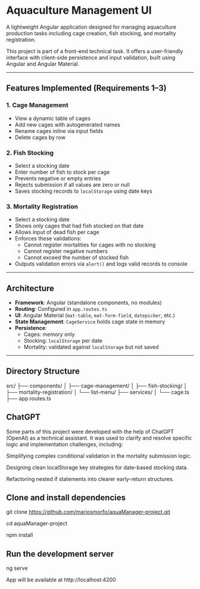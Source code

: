 #  Aquaculture Management UI

A lightweight Angular application designed for managing aquaculture production tasks including cage creation, fish stocking, and mortality registration.

This project is part of a front-end technical task. It offers a user-friendly interface with client-side persistence and input validation, built using Angular and Angular Material.

---

##  Features Implemented (Requirements 1–3)

### 1. Cage Management
- View a dynamic table of cages
- Add new cages with autogenerated names
- Rename cages inline via input fields
- Delete cages by row

### 2. Fish Stocking
- Select a stocking date
- Enter number of fish to stock per cage
- Prevents negative or empty entries
- Rejects submission if all values are zero or null
- Saves stocking records to `localStorage` using date keys

### 3. Mortality Registration
- Select a stocking date
- Shows only cages that had fish stocked on that date
- Allows input of dead fish per cage
- Enforces these validations:
  - Cannot register mortalities for cages with no stocking
  - Cannot register negative numbers
  - Cannot exceed the number of stocked fish
- Outputs validation errors via `alert()` and logs valid records to console

---

## Architecture

- **Framework**: Angular (standalone components, no modules)
- **Routing**: Configured in `app.routes.ts`
- **UI**: Angular Material (`mat-table`, `mat-form-field`, `datepicker`, etc.)
- **State Management**: `CageService` holds cage state in memory
- **Persistence**:
  - Cages: memory only
  - Stocking: `localStorage` per date
  - Mortality: validated against `localStorage` but not saved

---

## Directory Structure

src/
├── components/
│ ├── cage-management/
│ ├── fish-stocking/
│ ├── mortality-registration/
│ └── list-menu/
├── services/
│ └── cage.ts
├── app.routes.ts

## ChatGPT
Some parts of this project were developed with the help of ChatGPT (OpenAI) as a technical assistant. It was used to clarify and resolve specific logic and implementation challenges, including:

Simplifying complex conditional validation in the mortality submission logic.

Designing clean localStorage key strategies for date-based stocking data.

Refactoring nested if statements into clearer early-return structures.


## Clone and install dependencies


git clone https://github.com/mariosmorfo/aquaManager-project.git

cd aquaManager-project

npm install

## Run the development server

ng serve 

App will be available at http://localhost:4200
